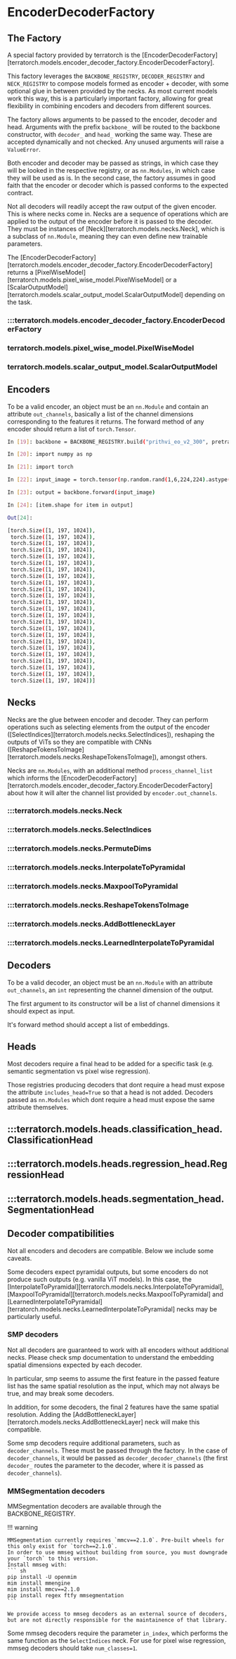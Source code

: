 # EncoderDecoderFactory

## The Factory

A special factory provided by terratorch is the [EncoderDecoderFactory][terratorch.models.encoder_decoder_factory.EncoderDecoderFactory].

This factory leverages the `BACKBONE_REGISTRY`, `DECODER_REGISTRY` and `NECK_REGISTRY` to compose models formed as encoder + decoder, with some optional glue in between provided by the necks.
As most current models work this way, this is a particularly important factory, allowing for great flexibility in combining encoders and decoders from different sources.

The factory allows arguments to be passed to the encoder, decoder and head. Arguments with the prefix `backbone_` will be routed to the backbone constructor, with `decoder_` and `head_` working the same way. These are accepted dynamically and not checked.
Any unused arguments will raise a `ValueError`.

Both encoder and decoder may be passed as strings, in which case they will be looked in the respective registry, or as `nn.Modules`, in which case they will be used as is. In the second case, the factory assumes in good faith that the encoder or decoder which is passed conforms to the expected contract.

Not all decoders will readily accept the raw output of the given encoder. This is where necks come in. 
Necks are a sequence of operations which are applied to the output of the encoder before it is passed to the decoder.
They must be instances of [Neck][terratorch.models.necks.Neck], which is a subclass of `nn.Module`, meaning they can even define new trainable parameters.

The [EncoderDecoderFactory][terratorch.models.encoder_decoder_factory.EncoderDecoderFactory] returns a [PixelWiseModel][terratorch.models.pixel_wise_model.PixelWiseModel] or a [ScalarOutputModel][terratorch.models.scalar_output_model.ScalarOutputModel] depending on the task.

### :::terratorch.models.encoder_decoder_factory.EncoderDecoderFactory

### terratorch.models.pixel_wise_model.PixelWiseModel
### terratorch.models.scalar_output_model.ScalarOutputModel

## Encoders

To be a valid encoder, an object must be an `nn.Module` and contain an attribute `out_channels`, basically a list of the channel dimensions corresponding to
the features it returns.
The forward method of any encoder should return a list of `torch.Tensor`.

```sh
In [19]: backbone = BACKBONE_REGISTRY.build("prithvi_eo_v2_300", pretrained=True)

In [20]: import numpy as np

In [21]: import torch

In [22]: input_image = torch.tensor(np.random.rand(1,6,224,224).astype("float32"))

In [23]: output = backbone.forward(input_image)

In [24]: [item.shape for item in output]

Out[24]: 

[torch.Size([1, 197, 1024]),
 torch.Size([1, 197, 1024]),
 torch.Size([1, 197, 1024]),
 torch.Size([1, 197, 1024]),
 torch.Size([1, 197, 1024]),
 torch.Size([1, 197, 1024]),
 torch.Size([1, 197, 1024]),
 torch.Size([1, 197, 1024]),
 torch.Size([1, 197, 1024]),
 torch.Size([1, 197, 1024]),
 torch.Size([1, 197, 1024]),
 torch.Size([1, 197, 1024]),
 torch.Size([1, 197, 1024]),
 torch.Size([1, 197, 1024]),
 torch.Size([1, 197, 1024]),
 torch.Size([1, 197, 1024]),
 torch.Size([1, 197, 1024]),
 torch.Size([1, 197, 1024]),
 torch.Size([1, 197, 1024]),
 torch.Size([1, 197, 1024]),
 torch.Size([1, 197, 1024]),
 torch.Size([1, 197, 1024]),
 torch.Size([1, 197, 1024]),
 torch.Size([1, 197, 1024])]

```

## Necks

Necks are the glue between encoder and decoder. They can perform operations such as selecting elements from the output of the encoder ([SelectIndices][terratorch.models.necks.SelectIndices]), reshaping the outputs of ViTs so they are compatible with CNNs ([ReshapeTokensToImage][terratorch.models.necks.ReshapeTokensToImage]), amongst others.

Necks are `nn.Modules`, with an additional method `process_channel_list` which informs the [EncoderDecoderFactory][terratorch.models.encoder_decoder_factory.EncoderDecoderFactory] about how it will alter the channel list provided by `encoder.out_channels`.

### :::terratorch.models.necks.Neck

### :::terratorch.models.necks.SelectIndices

### :::terratorch.models.necks.PermuteDims

### :::terratorch.models.necks.InterpolateToPyramidal

### :::terratorch.models.necks.MaxpoolToPyramidal

### :::terratorch.models.necks.ReshapeTokensToImage

### :::terratorch.models.necks.AddBottleneckLayer

### :::terratorch.models.necks.LearnedInterpolateToPyramidal





## Decoders

To be a valid decoder, an object must be an `nn.Module` with an attribute `out_channels`, an `int` representing the channel dimension of the output.

The first argument to its constructor will be a list of channel dimensions it should expect as input.

It's forward method should accept a list of embeddings.

## Heads

Most decoders require a final head to be added for a specific task (e.g. semantic segmentation vs pixel wise regression).

Those registries producing decoders that dont require a head must expose the attribute `includes_head=True` so that a head is not added.
Decoders passed as `nn.Modules` which dont require a head must expose the same attribute themselves.

## :::terratorch.models.heads.classification_head.ClassificationHead

## :::terratorch.models.heads.regression_head.RegressionHead

## :::terratorch.models.heads.segmentation_head.SegmentationHead


## Decoder compatibilities

Not all encoders and decoders are compatible. Below we include some caveats.

Some decoders expect pyramidal outputs, but some encoders do not produce such outputs (e.g. vanilla ViT models).
In this case, the [InterpolateToPyramidal][terratorch.models.necks.InterpolateToPyramidal], [MaxpoolToPyramidal][terratorch.models.necks.MaxpoolToPyramidal] and [LearnedInterpolateToPyramidal][terratorch.models.necks.LearnedInterpolateToPyramidal] necks may be particularly useful.

### SMP decoders

Not all decoders are guaranteed to work with all encoders without additional necks.
Please check smp documentation to understand the embedding spatial dimensions expected by each decoder.

In particular, smp seems to assume the first feature in the passed feature list has the same spatial resolution
as the input, which may not always be true, and may break some decoders.

In addition, for some decoders, the final 2 features have the same spatial resolution.
Adding the [AddBottleneckLayer][terratorch.models.necks.AddBottleneckLayer] neck will make this compatible.

Some smp decoders require additional parameters, such as `decoder_channels`. These must be passed through the factory.
In the case of `decoder_channels`, it would be passed as `decoder_decoder_channels` (the first `decoder_` routes the parameter to the decoder, where it is passed as `decoder_channels`).

### MMSegmentation decoders

MMSegmentation decoders are available through the BACKBONE_REGISTRY. 

!!! warning

    MMSegmentation currently requires `mmcv==2.1.0`. Pre-built wheels for this only exist for `torch==2.1.0`.
    In order to use mmseg without building from source, you must downgrade your `torch` to this version.
    Install mmseg with:
    ``` sh
    pip install -U openmim
    mim install mmengine
    mim install mmcv==2.1.0
    pip install regex ftfy mmsegmentation
    ```

    We provide access to mmseg decoders as an external source of decoders, but are not directly responsible for the maintainence of that library.

Some mmseg decoders require the parameter `in_index`, which performs the same function as the `SelectIndices` neck.
For use for pixel wise regression, mmseg decoders should take `num_classes=1`.


